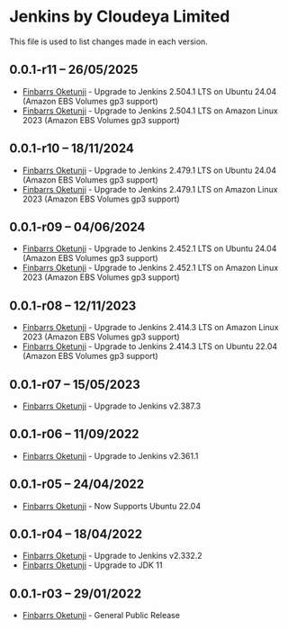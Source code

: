 Jenkins by Cloudeya Limited
===========================

This file is used to list changes made in each version.

0.0.1-r11 – 26/05/2025
-----
- [Finbarrs Oketunji](https://finbarrs.eu) - Upgrade to Jenkins 2.504.1 LTS on Ubuntu 24.04 (Amazon EBS Volumes gp3 support)
- [Finbarrs Oketunji](https://finbarrs.eu) - Upgrade to Jenkins 2.504.1 LTS on Amazon Linux 2023 (Amazon EBS Volumes gp3 support)

0.0.1-r10 – 18/11/2024
-----
- [Finbarrs Oketunji](https://finbarrs.eu) - Upgrade to Jenkins 2.479.1 LTS on Ubuntu 24.04 (Amazon EBS Volumes gp3 support)
- [Finbarrs Oketunji](https://finbarrs.eu) - Upgrade to Jenkins 2.479.1 LTS on Amazon Linux 2023 (Amazon EBS Volumes gp3 support)

0.0.1-r09 – 04/06/2024
-----
- [Finbarrs Oketunji](https://finbarrs.eu) - Upgrade to Jenkins 2.452.1 LTS on Ubuntu 24.04 (Amazon EBS Volumes gp3 support)
- [Finbarrs Oketunji](https://finbarrs.eu) - Upgrade to Jenkins 2.452.1 LTS on Amazon Linux 2023 (Amazon EBS Volumes gp3 support)

0.0.1-r08 – 12/11/2023
-----
- [Finbarrs Oketunji](https://finbarrs.eu) - Upgrade to Jenkins 2.414.3 LTS on Amazon Linux 2023 (Amazon EBS Volumes gp3 support)
- [Finbarrs Oketunji](https://finbarrs.eu) - Upgrade to Jenkins 2.414.3 LTS on Ubuntu 22.04 (Amazon EBS Volumes gp3 support)

0.0.1-r07 – 15/05/2023
-----
- [Finbarrs Oketunji](https://finbarrs.eu) - Upgrade to Jenkins v2.387.3

0.0.1-r06 – 11/09/2022
-----
- [Finbarrs Oketunji](https://finbarrs.eu) - Upgrade to Jenkins v2.361.1

0.0.1-r05 – 24/04/2022
-----
- [Finbarrs Oketunji](https://finbarrs.eu) - Now Supports Ubuntu 22.04

0.0.1-r04 – 18/04/2022
-----
- [Finbarrs Oketunji](https://finbarrs.eu) - Upgrade to Jenkins v2.332.2
- [Finbarrs Oketunji](https://finbarrs.eu) - Upgrade to JDK 11

0.0.1-r03 – 29/01/2022
-----
- [Finbarrs Oketunji](https://finbarrs.eu) - General Public Release